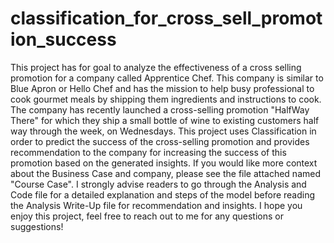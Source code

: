 # classification_for_cross_sell_promotion_success
  This project has for goal to analyze the effectiveness of a cross selling promotion for a company called Apprentice Chef. This company is similar to Blue Apron or Hello Chef and has the mission to help busy professional to cook gourmet meals by shipping them ingredients and instructions to cook. The company has recently launched a cross-selling promotion "HalfWay There" for which they ship a small bottle of wine to existing customers half way through the week, on Wednesdays. This project uses Classification in order to predict the success of the cross-selling promotion and provides recommendation to the company for increasing the success of this promotion based on the generated insights. 
  If you would like more context about the Business Case and company, please see the file attached named "Course Case". I strongly advise readers to go through the Analysis and Code file for a detailed explanation and steps of the model before reading the Analysis Write-Up file for recommendation and insights. 
  I hope you enjoy this project, feel free to reach out to me for any questions or suggestions!
